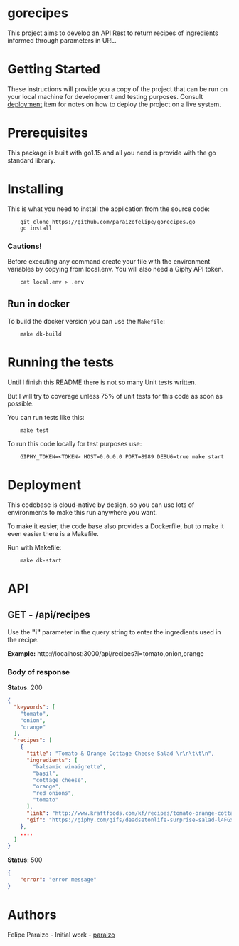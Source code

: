 # gorecipes

This project aims to develop an API Rest to return recipes of ingredients informed through parameters in URL.

# Getting Started

These instructions will provide you a copy of the project that can be run on your local machine for development and testing purposes.
Consult [deployment](#deployment) item for notes on how to deploy the project on a live system.

# Prerequisites

This package is built with go1.15 and all you need is provide with the go standard library.

# Installing

This is what you need to install the application from the source code:

```shell script
    git clone https://github.com/paraizofelipe/gorecipes.go
    go install
```

### Cautions!

Before executing any command create your file with the environment variables by copying from local.env. You will also need a Giphy API token.

```shell script
    cat local.env > .env
``` 

## Run in docker 

To build the docker version you can use the `Makefile`:

```shell script
    make dk-build 
```

# Running the tests

Until I finish this README there is not so many Unit tests written.

But I will try to coverage unless 75% of unit tests for this code as soon as possible.

You can run tests like this:

```shell script
    make test
```

To run this code locally for test purposes use:

```shell script
    GIPHY_TOKEN=<TOKEN> HOST=0.0.0.0 PORT=8989 DEBUG=true make start
```

# Deployment

This codebase is cloud-native by design, so you can use lots of environments to make this run anywhere you want.

To make it easier, the code base also provides a Dockerfile, but to make it even easier there is a Makefile.

Run with Makefile:

```shell script
    make dk-start
```

# API

## GET - /api/recipes

Use the **"i"** parameter in the query string to enter the ingredients used in the recipe.

**Example:** http://localhost:3000/api/recipes?i=tomato,onion,orange

### Body of response

**Status**: 200

```json
{
  "keywords": [
    "tomato",
    "onion",
    "orange"
  ],
  "recipes": [
    {
      "title": "Tomato & Orange Cottage Cheese Salad \r\n\t\t\n",
      "ingredients": [
        "balsamic vinaigrette",
        "basil",
        "cottage cheese",
        "orange",
        "red onions",
        "tomato"
      ],
      "link": "http://www.kraftfoods.com/kf/recipes/tomato-orange-cottage-cheese-54326.aspx",
      "gif": "https://giphy.com/gifs/deadsetonlife-surprise-salad-l4FGxA2WdhH8K9qEg"
    },
    ....
  ]
}
```

**Status**: 500

```json
{
    "error": "error message"
}
```

# Authors

Felipe Paraizo - Initial work - [paraizo](http://paraizo.dev)

